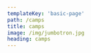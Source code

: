 ```yaml
---
templateKey: 'basic-page'
path: /camps
title: camps
image: /img/jumbotron.jpg
heading: camps
---
```


